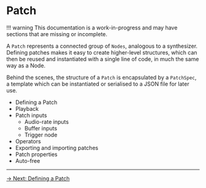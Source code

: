 # Patch

!!! warning
    This documentation is a work-in-progress and may have sections that are missing or incomplete.

A `Patch` represents a connected group of `Nodes`, analogous to a synthesizer. Defining patches makes it easy to create higher-level structures, which can then be reused and instantiated with a single line of code, in much the same way as a Node.

Behind the scenes, the structure of a `Patch` is encapsulated by a `PatchSpec`, a template which can be instantiated or serialised to a JSON file for later use.  

- Defining a Patch
- Playback
- Patch inputs
  - Audio-rate inputs
  - Buffer inputs
  - Trigger node
- Operators 
- Exporting and importing patches
- Patch properties
- Auto-free

---

[→ Next: Defining a Patch](/patch/defining)